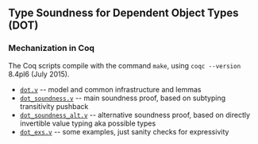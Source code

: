 ## Type Soundness for Dependent Object Types (DOT) ##

### Mechanization in Coq ###

The Coq scripts compile with the command `make`, using `coqc --version` 8.4pl6 (July 2015).

- [`dot.v`](dot.v) -- model and common infrastructure and lemmas
- [`dot_soundness.v`](dot_soundness.v) -- main soundness proof, based on subtyping transitivity pushback
- [`dot_soundness_alt.v`](dot_soundness_alt.v) -- alternative soundness proof, based on directly invertible value typing aka possible types
- [`dot_exs.v`](dot_exs.v) -- some examples, just sanity checks for expressivity
